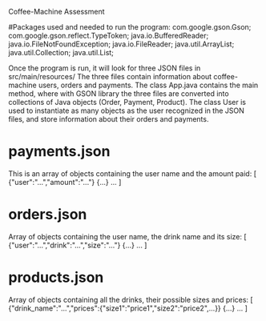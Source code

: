 Coffee-Machine Assessment

#Packages used and needed to run the program:
com.google.gson.Gson;
com.google.gson.reflect.TypeToken;
java.io.BufferedReader;
java.io.FileNotFoundException;
java.io.FileReader;
java.util.ArrayList;
java.util.Collection;
java.util.List;

Once the program is run, it will look for three JSON files in src/main/resources/
The three files contain information about coffee-machine users, orders and payments.
The class App.java contains the main method, where with GSON library the three files are converted into collections of Java objects (Order, Payment, Product).
The class User is used to instantiate as many objects as the user recognized in the JSON files, and store information about their orders and payments.

# payments.json
This is an array of objects containing the user name and the amount paid:
[
{"user":"...","amount":"..."}
{...}
...
]

# orders.json
Array of objects containing the user name, the drink name and its size:
[
{"user":"...","drink":"...","size":"..."}
{...}
...
]

# products.json
Array of objects containing all the drinks, their possible sizes and prices:
[
{"drink_name":"...","prices":{"size1":"price1","size2":"price2",...}}
{...}
...
]